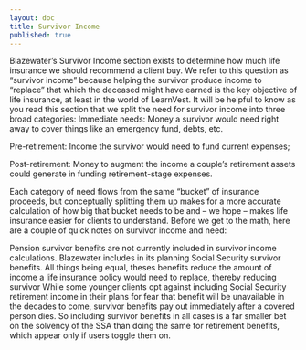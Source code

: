 ```yaml
---
layout: doc
title: Survivor Income
published: true
---
```


Blazewater’s Survivor Income section exists to determine how much life insurance we should recommend a client buy.
We refer to this question as “survivor income” because helping the survivor produce income to “replace” that which the deceased might have earned is the key objective of life insurance, at least in the world of LearnVest.
It will be helpful to know as you read this section that we split the need for survivor income into three broad categories:
Immediate needs: Money a survivor would need right away to cover things like an emergency fund, debts, etc.
 
Pre-retirement: Income the survivor would need to fund current expenses;
 
Post-retirement: Money to augment the income a couple’s retirement assets could generate in funding retirement-stage expenses.
 
Each category of need flows from the same “bucket” of insurance proceeds, but conceptually splitting them up makes for a more accurate calculation of how big that bucket needs to be and – we hope – makes life insurance easier for clients to understand.
Before we get to the math, here are a couple of quick notes on survivor income and need:
 
Pension survivor benefits are not currently included in survivor income calculations.
Blazewater includes in its planning Social Security survivor benefits. All things being equal, theses benefits reduce the amount of income a life insurance policy would need to replace, thereby reducing survivor 
While some younger clients opt against including Social Security retirement income in their plans for fear that benefit will be unavailable in the decades to come, survivor benefits pay out immediately after a covered person dies. So including survivor benefits in all cases is a far smaller bet on the solvency of the SSA than doing the same for retirement benefits, which appear only if users toggle them on.